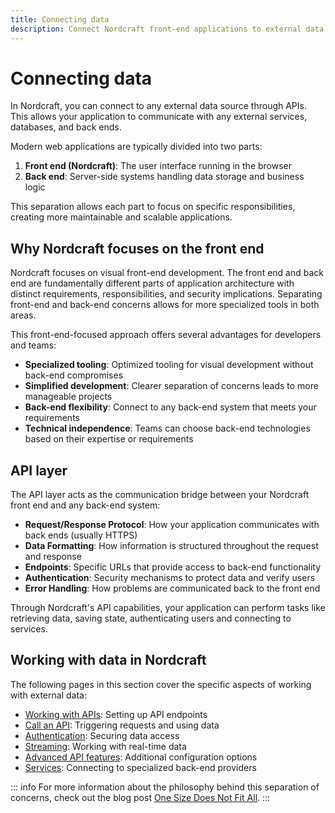 ```yaml
---
title: Connecting data
description: Connect Nordcraft front-end applications to external data sources through APIs, with clear separation between visual interfaces and back-end systems.
---
```


# Connecting data

In Nordcraft, you can connect to any external data source through APIs. This allows your application to communicate with any external services, databases, and back ends.

Modern web applications are typically divided into two parts:

1. **Front end (Nordcraft)**: The user interface running in the browser
2. **Back end**: Server-side systems handling data storage and business logic

This separation allows each part to focus on specific responsibilities, creating more maintainable and scalable applications.

## Why Nordcraft focuses on the front end

Nordcraft focuses on visual front-end development. The front end and back end are fundamentally different parts of application architecture with distinct requirements, responsibilities, and security implications. Separating front-end and back-end concerns allows for more specialized tools in both areas.

This front-end-focused approach offers several advantages for developers and teams:

- **Specialized tooling**: Optimized tooling for visual development without back-end compromises
- **Simplified development**: Clearer separation of concerns leads to more manageable projects
- **Back-end flexibility**: Connect to any back-end system that meets your requirements
- **Technical independence**: Teams can choose back-end technologies based on their expertise or requirements

## API layer

The API layer acts as the communication bridge between your Nordcraft front end and any back-end system:

- **Request/Response Protocol**: How your application communicates with back ends (usually HTTPS)
- **Data Formatting**: How information is structured throughout the request and response
- **Endpoints**: Specific URLs that provide access to back-end functionality
- **Authentication**: Security mechanisms to protect data and verify users
- **Error Handling**: How problems are communicated back to the front end

Through Nordcraft's API capabilities, your application can perform tasks like retrieving data, saving state, authenticating users and connecting to services.

## Working with data in Nordcraft

The following pages in this section cover the specific aspects of working with external data:

- [Working with APIs](/connecting-data/working-with-apis): Setting up API endpoints
- [Call an API](/connecting-data/call-an-api): Triggering requests and using data
- [Authentication](/connecting-data/authentication): Securing data access
- [Streaming](/connecting-data/streaming): Working with real-time data
- [Advanced API features](/connecting-data/advanced-api-features): Additional configuration options
- [Services](/connecting-data/services): Connecting to specialized back-end providers

::: info
For more information about the philosophy behind this separation of concerns, check out the blog post [One Size Does Not Fit All](https://blog.nordcraft.com/one-size-does-not-fit-all).
:::
